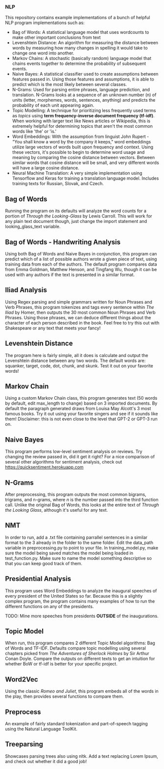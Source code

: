 ### NLP

This repository contains example implementations of a bunch of helpful NLP program implementations such as:
- Bag of Words: A statistical language model that uses wordcounts to make other important conclusions from text
- Levenshtein Distance: An algorithm for measuring the distance between words by measuring how many changes in spelling it would take to change one word into another.
- Markov Chains: A stochastic (basically random) language model that chains events together to determine the probability of subsequent events.
- Naive Bayes: A statistical classifier used to create assumptions between features passed in. Using those features and assumptions, it is able to predict which is the most likely between several classes.
- N-Grams: Used for parsing entire phrases, language prediction, and translation. N-Grams looks at a sequence of an unknown number (n) of units (letter, morphemes, words, sentences, anything) and predicts the probability of each unit appearing again.
- Topic Modelling: A technique for prioritizing less frequently used terms as *topics* using **term frequency-inverse document frequency (tf-idf)**. When working with larger text like News articles or Wikipedia, this is extremely helpful for determining topics that aren't the most common words like 'the' or 'is.'
- Word Embeddings: With the assumption from linguist John Rupert - "You shall know a word by the company it keeps," word embeddings utilize large vectors of words built upon frequency and context. Using these vectors, it's possible to begin to determine word usage and meaning by comparing the cosine distance between vectors. Between similar words that cosine distance will be small, and very different words will have a large cosine distance.
- Neural Machine Translation: A very simple implementation using Tensorflow and Keras for training a translation language model. Includes training texts for Russian, Slovak, and Czech.

## Bag of Words

Running the program on its defaults will analyze the word counts for a portion of *Through the Looking-Glass* by Lewis Carroll. This will work for any plain text document though, just change the import statement and looking_glass_text variable.

## Bag of Words - Handwriting Analysis

Using both Bag of Words and Naive Bayes in conjunction, this program can predict which of a list of possible authors wrote a given piece of text, using training data from each of the authors. The default program compares data from Emma Goldman, Matthew Henson, and Tingfang Wu, though it can be used with any authors if the text is presented in a similar format.

## Iliad Analysis

Using Regex parsing and simple grammars written for Noun Phrases and Verb Phrases, this program tokenizes and tags every sentence within *The Iliad* by Homer, then outputs the 30 most common Noun Phrases and Verb Phrases. Using those phrases, we can deduce different things about the character of each person described in the book. Feel free to try this out with Shakespeare or any text that meets your fancy!

## Levenshtein Distance

The program here is fairly simple, all it does is calculate and output the Levenshtein distance between any two words. The default words are: squanker, target, code, dot, chunk, and skunk. Test it out on your favorite words!

## Markov Chain

Using a custom Markov Chain class, this program generates text (50 words by default, edit max_length to change) based on 3 imported documents. By default the paragraph generated draws from Louisa May Alcott's 3 most famous books. Try it out using your favorite singers and see if it sounds like them! Disclaimer: this is not even close to the level that GPT-2 or GPT-3 run on.

## Naive Bayes

This program performs low-level sentiment analysis on reviews. Try changing the review passed in, did it get it right? For a nice comparison of several other algorithms for sentiment analysis, check out https://quicksentiment.herokuapp.com

## N-Grams

After preprocessing, this program outputs the most common bigrams, trigrams, and n-grams, where *n* is the number passed into the third function call. Unlike the original Bag of Words, this looks at the entire text of *Through the Looking Glass*, although it's useful for any text.

## NMT

In order to run, add a .txt file containing parrallel sentences in a similar format to the 3 already in the folder to the same folder. Edit the data_path variable in preprocessing.py to point to your file. In training_model.py, make sure the model being saved matches the model being loaded in test_function.py. Make sure to name the model something descriptive so that you can keep good track of them.

## Presidential Analysis

This program uses Word Embeddings to analyze the inaugural speeches of every president of the United States so far. Because this is a slightly complex program, the program contains many examples of how to run the different functions on any of the presidents.

TODO: Mine more speeches from presidents **OUTSIDE** of the inaugurations.

## Topic Model

When run, this program compares 2 different Topic Model algorithms: Bag of Words and TF-IDF. Defaults compare topic modelling using several chapters picked from *The Adventures of Sherlock Holmes* by Sir Arthur Conan Doyle. Compare the outputs on different texts to get an intuition for whether BoW or tf-idf is better for your specific project.

## Word2Vec

Using the classic *Romeo and Juliet*, this program embeds all of the words in the play, then provides several functions to compare them.

## Preprocess

An example of fairly standard tokenization and part-of-speech tagging using the Natural Language ToolKit.

## Treeparsing

Showcases parsing trees also using nltk. Add a text replacing Lorem Ipsum, and check out whether it did a good job!